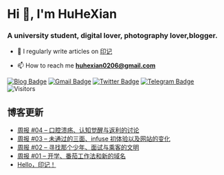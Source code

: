 <h1 align="left">Hi 👋, I'm HuHeXian</h1>
<h3 align="left">A university student, digital lover, photography lover,blogger.</h3>

- 📝 I regularly write articles on [印记](https://yinji.org)

- 📫 How to reach me **huhexian0206@gmail.com**

<div align="left">

[![Blog Badge](https://img.shields.io/badge/Blog-yinji.org-blue?style=flat&logo=wordpress&labelColor=555&logoColor=white)](https://yinji.org/)
[![Gmail Badge](https://img.shields.io/badge/Gmail-huhexian0206@gmail.com-blue?style=flat&labelColor=555&logo=gmail&link=mailto:huhexian0206@gmail.com&logoColor=fff)](mailto:huhexian0206@gmail.com)
[![Twitter Badge](https://img.shields.io/badge/Twitter-@huhexian-blue?style=flat&labelColor=555&logo=twitter&logoColor=fff)](https://twitter.com/huhexian)
[![Telegram Badge](https://img.shields.io/badge/t.me-@huhexian-blue?style=flat&labelColor=555&logo=telegram&logoColor=fff)](https://t.me/huhexian)
![Visitors](https://visitor-badge.laobi.icu/badge?page_id=huhexian.huhexian) 
</div> 

## 博客更新
<!-- BLOG-POST-LIST:START -->
- [周报 #04 – 口腔溃疡、认知觉醒与返利的讨论](https://yinji.org/5124.html)
- [周报 #03 – 未通过的三面、infuse 初体验以及网站的变化](https://yinji.org/5121.html)
- [周报 #02 – 寻找那个少年、面试与乘客的文明](https://yinji.org/5117.html)
- [周报 #01 – 开学、番茄工作法和新的域名](https://yinji.org/5111.html)
- [Hello，印记！](https://yinji.org/5107.html)
<!-- BLOG-POST-LIST:END -->
